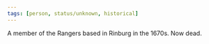 ```yaml
---
tags: [person, status/unknown, historical]
---
```


A member of the Rangers based in Rinburg in the 1670s. Now dead.
